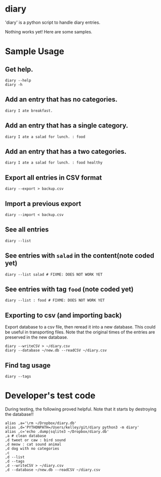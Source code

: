 # diary

'diary' is a python script to handle diary entries.

Nothing works yet!  Here are some samples.

# Sample Usage

## Get help.

    diary --help
    diary -h

## Add an entry that has no categories.

    diary I ate breakfast.

## Add an entry that has a single category.

    diary I ate a salad for lunch. : food

## Add an entry that has a two categories.

    diary I ate a salad for lunch. : food healthy

## Export all entries in CSV format

    diary --export > backup.csv

## Import a previous export

    diary --import < backup.csv

## See all entries

    diary --list

## See entries with `salad` in the content(note coded yet)

    diary --list salad # FIXME: DOES NOT WORK YET

## See entries with tag `food` (note coded yet)

    diary --list : food # FIXME: DOES NOT WORK YET

## Exporting to csv (and importing back)

Export database to a csv file, then reread it into a new database.
This could be useful in transporting files. Note that the original
times of the entries are preserved in the new database.

    diary --writeCSV > ~/diary.csv
    diary --database ~/new.db --readCSV ~/diary.csv

## Find tag usage

    diary --tags

# Developer's test code

During testing, the following proved helpful. Note that it starts by
destroying the database!!

    alias ,a='\rm ~/Dropbox/diary.db'
    alias ,d='PYTHONPATH=/Users/kelley/git/diary python3 -m diary'
    alias ,c='echo .dump|sqlite3 ~/Dropbox/diary.db'
    ,a # clean database
    ,d tweet or caw : bird sound
    ,d meow : cat sound animal
    ,d dog with no categories
    ,c
    ,d --list
    ,d --tags
    ,d --writeCSV > ~/diary.csv
    ,d --database ~/new.db --readCSV ~/diary.csv
